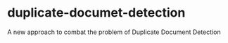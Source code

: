 # duplicate-documet-detection
A new approach to combat the problem of Duplicate Document Detection 
